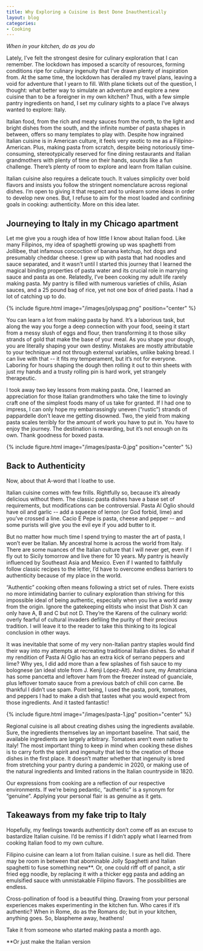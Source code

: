 ```yaml
---
title: Why Exploring a Cuisine is Best Done Inauthentically
layout: blog
categories:
- Cooking
---
```


*When in your kitchen, do as you do*

Lately, I’ve felt the strongest desire for culinary exploration that I can remember. The lockdown has imposed a scarcity of resources, forming conditions ripe for culinary ingenuity that I’ve drawn plenty of inspiration from. At the same time, the lockdown has derailed my travel plans, leaving a void for adventure that I yearn to fill. With plane tickets out of the question, I thought: what better way to simulate an adventure and explore a new cuisine than to be a foreigner in my own kitchen? Thus, with a few simple pantry ingredients on hand, I set my culinary sights to a place I’ve always wanted to explore: Italy. 

Italian food, from the rich and meaty sauces from the north, to the light and bright dishes from the south, and the infinite number of pasta shapes in between, offers so many templates to play with. Despite how ingrained Italian cuisine is in American culture, it feels very exotic to me as a Filipino-American. Plus, making pasta from scratch, despite being notoriously time-consuming, stereotypically reserved for fine dining restaurants and Italian grandmothers with plenty of time on their hands, sounds like a fun challenge. There’s plenty of room to explore and learn from Italian cuisine.

Italian cuisine also requires a delicate touch. It values simplicity over bold flavors and insists you follow the stringent nomenclature across regional dishes. I’m open to giving it that respect and to unlearn some ideas in order to develop new ones. But, I refuse to aim for the most loaded and confining goals in cooking: authenticity. More on this idea later.

## Journeying to Italy in my Chicago apartment 

Let me give you a rough idea of how little I know about Italian food. Like many Filipinos, my idea of spaghetti growing up was spaghetti from Jollibee, that infamous concoction of banana ketchup, hot dogs and presumably cheddar cheese. I grew up with pasta that had noodles and sauce separated, and it wasn’t until I started this journey that I learned the magical binding properties of pasta water and its crucial role in marrying sauce and pasta as one. Relatedly, I’ve been cooking my adult life rarely making pasta. My pantry is filled with numerous varieties of chilis, Asian sauces, and a 25 pound bag of rice, yet not one box of dried pasta. I had a lot of catching up to do.

{% include figure.html image="/images/jolyspag.png" position="center" %}

You can learn a lot from making pasta by hand. It’s a laborious task, but along the way you forge a deep connection with your food, seeing it start from a messy slush of eggs and flour, then transforming it to those silky strands of gold that make the base of your meal. As you shape your dough, you are literally shaping your own destiny. Mistakes are mostly attributable to your technique and not through external variables, unlike baking bread. I can live with that -- it fits my temperament, but it’s not for everyone. Laboring for hours shaping the dough then rolling it out to thin sheets with just my hands and a trusty rolling pin is hard work, yet strangely therapeutic. 

I took away two key lessons from making pasta. One, I learned an appreciation for those Italian grandmothers who take the time to lovingly craft one of the simplest foods many of us take for granted. If I had one to impress, I can only hope my embarrassingly uneven (“rustic”) strands of pappardelle don’t leave me getting disowned. Two, the yield from making pasta scales terribly for the amount of work you have to put in. You have to enjoy the journey. The destination is rewarding, but it’s not enough on its own. Thank goodness for boxed pasta. 

{% include figure.html image="/images/pasta-0.jpg" position="center" %}

## Back to Authenticity

Now, about that A-word that I loathe to use. 

Italian cuisine comes with few frills. Rightfully so, because it’s already delicious without them.
The classic pasta dishes have a base set of requirements, but modifications can be controversial. Pasta Al Oglio should have oil and garlic -- add a squeeze of lemon (or God forbid, lime) and you’ve crossed a line. Cacio E Pepe is pasta, cheese and pepper -- and some purists will give you the evil eye if you add butter to it. 

But no matter how much time I spend trying to master the art of pasta, I won’t ever be Italian. My ancestral home is across the world from Italy. There are some nuances of the Italian culture that I will never get, even if I fly out to Sicily tomorrow and live there for 10 years. My pantry is heavily influenced by Southeast Asia and Mexico. Even if I wanted to faithfully follow classic recipes to the letter, I’d have to overcome endless barriers to authenticity because of my place in the world. 

“Authentic” cooking often means following a strict set of rules. There exists no more intimidating barrier to culinary exploration than striving for this impossible ideal of being authentic, especially when you live a world away from the origin. Ignore the gatekeeping elitists who insist that Dish X can only have A, B and C but not D. They’re the Karens of the culinary world: overly fearful of cultural invaders defiling the purity of their precious tradition. I will leave it to the reader to take this thinking to its logical conclusion in other ways.

It was inevitable that some of my very non-Italian pantry staples would find their way into my attempts at recreating traditional Italian dishes. So what if my rendition of Pasta Al Oglio has an extra kick of serrano peppers and lime? Why yes, I did add more than a few splashes of fish sauce to my bolognese (an ideaI stole from J. Kenji López-Alt). And sure, my Amatriciana has some pancetta and leftover ham from the freezer instead of guanciale, plus leftover tomato sauce from a previous batch of chili con carne. Be thankful I didn’t use spam. Point being, I used the pasta, pork, tomatoes, and peppers I had to make a dish that tastes what you would expect from those ingredients. And it tasted fantastic! 

{% include figure.html image="/images/pasta-1.jpg" position="center" %}

Regional cuisine is all about creating dishes using the ingredients available. Sure, the ingredients themselves lay an important baseline. That said, the available ingredients are largely arbitrary. Tomatoes aren’t even native to Italy! The most important thing to keep in mind when cooking these dishes is to carry forth the spirit and ingenuity that led to the creation of those dishes in the first place. It doesn’t matter whether that ingenuity is bred from stretching your pantry during a pandemic in 2020, or making use of the natural ingredients and limited rations in the Italian countryside in 1820.

Our expressions from cooking are a reflection of our respective environments. If we’re being pedantic, “authentic” is a synonym for “genuine”. Applying your personal flair is as genuine as it gets.

## Takeaways from my fake trip to Italy

Hopefully, my feelings towards authenticity don’t come off as an excuse to bastardize Italian cuisine. I’d be remiss if I didn’t apply what I learned from cooking Italian food to my own culture. 

Filipino cuisine can learn a lot from Italian cuisine. I sure as hell did. There may be room in between that abominable Jolly Spaghetti and Italian spaghetti to fuse something new**. Or, one could riff off of pancit, a stir fried egg noodle, by replacing it with a thicker egg pasta and adding an emulsified sauce with unmistakable Filipino flavors. The possibilities are endless.

Cross-pollination of food is a beautiful thing. Drawing from your personal experiences makes experimenting in the kitchen fun. Who cares if it’s authentic? When in Rome, do as the Romans do; but in your kitchen, anything goes. So, blaspheme away, heathens! 

Take it from someone who started making pasta a month ago.

**Or just make the Italian version